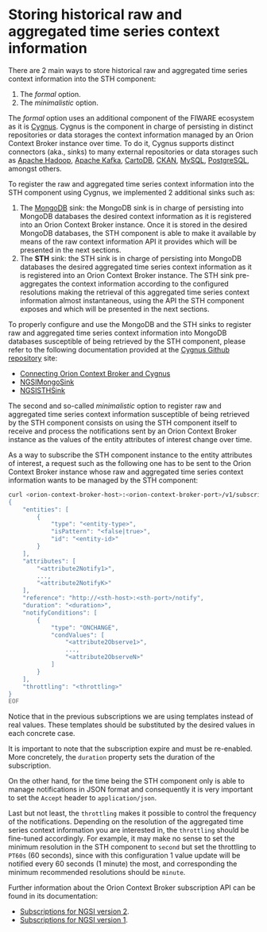 # Storing historical raw and aggregated time series context information

There are 2 main ways to store historical raw and aggregated time series context information into the STH component:

1.  The _formal_ option.
2.  The _minimalistic_ option.

The _formal_ option uses an additional component of the FIWARE ecosystem as it is
[Cygnus](https://github.com/telefonicaid/fiware-cygnus/). Cygnus is the component in charge of persisting in distinct
repositories or data storages the context information managed by an Orion Context Broker instance over time. To do it,
Cygnus supports distinct connectors (aka., sinks) to many external repositories or data storages such as
[Apache Hadoop](https://hadoop.apache.org), [Apache Kafka](https://kafka.apache.org), [CartoDB](https://cartodb.com),
[CKAN](http://ckan.org), [MySQL](https://www.mysql.com), [PostgreSQL](https://www.postgresql.org), amongst others.

To register the raw and aggregated time series context information into the STH component using Cygnus, we implemented 2
additional sinks such as:

1.  The [MongoDB](https://www.mongodb.com) sink: the MongoDB sink is in charge of persisting into MongoDB databases the
    desired context information as it is registered into an Orion Context Broker instance. Once it is stored in the
    desired MongoDB databases, the STH component is able to make it available by means of the raw context information
    API it provides which will be presented in the next sections.
2.  The **STH** sink: the STH sink is in charge of persisting into MongoDB databases the desired aggregated time series
    context information as it is registered into an Orion Context Broker instance. The STH sink pre-aggregates the
    context information according to the configured resolutions making the retrieval of this aggregated time series
    context information almost instantaneous, using the API the STH component exposes and which will be presented in the
    next sections.

To properly configure and use the MongoDB and the STH sinks to register raw and aggregated time series context
information into MongoDB databases susceptible of being retrieved by the STH component, please refer to the following
documentation provided at the [Cygnus Github repository](https://github.com/telefonicaid/fiware-cygnus) site:

-   [Connecting Orion Context Broker and Cygnus](https://github.com/telefonicaid/fiware-cygnus/blob/master/doc/cygnus-ngsi/user_and_programmer_guide/connecting_orion.md)
-   [NGSIMongoSink](https://github.com/telefonicaid/fiware-cygnus/blob/master/doc/cygnus-ngsi/flume_extensions_catalogue/ngsi_mongo_sink.md)
-   [NGSISTHSink](https://github.com/telefonicaid/fiware-cygnus/blob/master/doc/cygnus-ngsi/flume_extensions_catalogue/ngsi_sth_sink.md)

The second and so-called _minimalistic_ option to register raw and aggregated time series context information
susceptible of being retrieved by the STH component consists on using the STH component itself to receive and process
the notifications sent by an Orion Context Broker instance as the values of the entity attributes of interest change
over time.

As a way to subscribe the STH component instance to the entity attributes of interest, a request such as the following
one has to be sent to the Orion Context Broker instance whose raw and aggregated time series context information wants
to be managed by the STH component:

```bash
curl <orion-context-broker-host>:<orion-context-broker-port>/v1/subscribeContext -s -S --header 'Content-Type: application/json' --header 'Accept: application/json' --header 'Fiware-Service: <service>' --header 'Fiware-ServicePath: <service-path>' -d @- <<EOF
{
    "entities": [
        {
            "type": "<entity-type>",
            "isPattern": "<false|true>",
            "id": "<entity-id>"
        }
    ],
    "attributes": [
        "<attribute2Notify1>",
        ...,
        "<attribute2NotifyK>"
    ],
    "reference": "http://<sth-host>:<sth-port>/notify",
    "duration": "<duration>",
    "notifyConditions": [
        {
            "type": "ONCHANGE",
            "condValues": [
                "<attribute2Observe1>",
                ...,
                "<attribute2ObserveN>"
            ]
        }
    ],
    "throttling": "<throttling>"
}
EOF
```

Notice that in the previous subscriptions we are using templates instead of real values. These templates should be
substituted by the desired values in each concrete case.

It is important to note that the subscription expire and must be re-enabled. More concretely, the `duration` property
sets the duration of the subscription.

On the other hand, for the time being the STH component only is able to manage notifications in JSON format and
consequently it is very important to set the `Accept` header to `application/json`.

Last but not least, the `throttling` makes it possible to control the frequency of the notifications. Depending on the
resolution of the aggregated time series context information you are interested in, the `throttling` should be
fine-tuned accordingly. For example, it may make no sense to set the minimum resolution in the STH component to `second`
but set the throttling to `PT60s` (60 seconds), since with this configuration 1 value update will be notified every 60
seconds (1 minute) the most, and corresponding the minimum recommended resolutions should be `minute`.

Further information about the Orion Context Broker subscription API can be found in its documentation:

-   [Subscriptions for NGSI version 2](http://fiware-orion.readthedocs.io/en/latest/user/walkthrough_apiv2/index.html#subscriptions).
-   [Subscriptions for NGSI version 1](http://fiware-orion.readthedocs.io/en/latest/user/walkthrough_apiv1/index.html#context-subscriptions).
